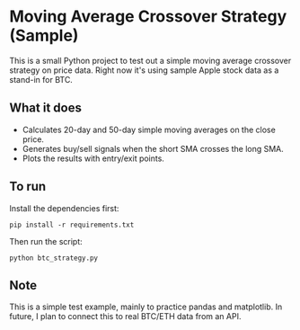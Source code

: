 # Moving Average Crossover Strategy (Sample)

This is a small Python project to test out a simple moving average crossover strategy 
on price data. Right now it's using sample Apple stock data as a stand-in for BTC.

## What it does
- Calculates 20-day and 50-day simple moving averages on the close price.
- Generates buy/sell signals when the short SMA crosses the long SMA.
- Plots the results with entry/exit points.

## To run
Install the dependencies first:

```
pip install -r requirements.txt
```

Then run the script:

```
python btc_strategy.py
```

## Note
This is a simple test example, mainly to practice pandas and matplotlib. 
In future, I plan to connect this to real BTC/ETH data from an API.
